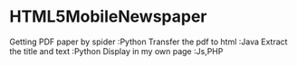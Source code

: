 # HTML5MobileNewspaper
Getting PDF paper by spider :Python
Transfer the pdf to html    :Java
Extract the title and text  :Python
Display in my own page      :Js,PHP
